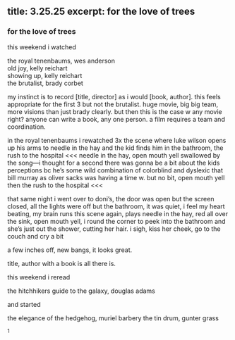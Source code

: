 title: 3.25.25
excerpt: for the love of trees
-------------------
### for the love of trees

this weekend i watched

the royal tenenbaums, wes anderson  
old joy, kelly reichart  
showing up, kelly reichart  
the brutalist, brady corbet  

my instinct is to record [title, director] as i would [book, author]. this feels appropriate for the first 3 but not the brutalist. huge movie, big big team, more visions than just brady clearly. but then this is the case w any movie right? anyone can write a book, any one person. a film requires a team and coordination.

in the royal tenenbaums i rewatched 3x the scene where luke wilson opens up his arms to needle in the hay and the kid finds him in the bathroom, the rush to the hospital <<< needle in the hay, open mouth yell swallowed by the song—i thought for a second there was gonna be a bit about the kids perceptions bc he’s some wild combination of colorblind and dyslexic that bill murray as oliver sacks was having a time w. but no bit, open mouth yell then the rush to the hospital <<<

that same night i went over to doni’s, the door was open but the screen closed, all the lights were off but the bathroom, it was quiet, i feel my heart beating, my brain runs this scene again, plays needle in the hay, red all over the sink, open mouth yell, i round the corner to peek into the bathroom and she’s just out the shower, cutting her hair. i sigh, kiss her cheek, go to the couch and cry a bit

a few inches off, new bangs, it looks great.

title, author with a book is all there is.

this weekend i reread

the hitchhikers guide to the galaxy, douglas adams

and started

the elegance of the hedgehog, muriel barbery
the tin drum, gunter grass

<div id="footnote3"><sup>1 </sup><small></small></div>
